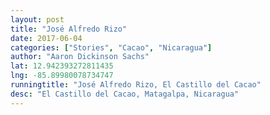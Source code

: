 ```yaml
---
layout: post
title: "José Alfredo Rizo"
date: 2017-06-04
categories: ["Stories", "Cacao", "Nicaragua"]
author: "Aaron Dickinson Sachs"
lat: 12.942393272811435
lng: -85.89980078734747
runningtitle: "José Alfredo Rizo, El Castillo del Cacao"
desc: "El Castillo del Cacao, Matagalpa, Nicaragua"
---
```





